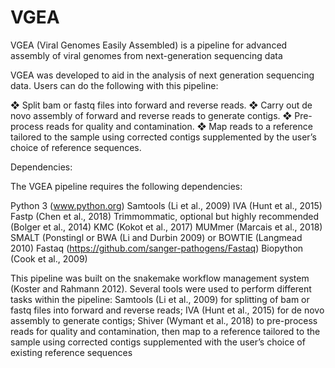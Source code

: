 # VGEA
VGEA (Viral Genomes Easily Assembled) is a pipeline for advanced assembly of viral genomes from next-generation sequencing data

VGEA was developed to aid in the analysis of next generation sequencing data. Users can do the following with this pipeline:

❖ Split bam or fastq files into forward and reverse reads. ❖ Carry out de novo assembly of forward and reverse reads to generate contigs. ❖ Pre-process reads for quality and contamination. ❖ Map reads to a reference tailored to the sample using corrected contigs supplemented by the user’s choice of reference sequences.

Dependencies: 

The VGEA pipeline requires the following dependencies:

Python 3 (www.python.org)
Samtools (Li et al., 2009) 
IVA (Hunt et al., 2015)
Fastp (Chen et al., 2018)
Trimmommatic, optional but highly recommended (Bolger et al., 2014)
KMC (Kokot et al., 2017)
MUMmer (Marcais et al., 2018)
SMALT (Ponstingl or BWA (Li and Durbin 2009) or BOWTIE (Langmead 2010)
Fastaq (https://github.com/sanger-pathogens/Fastaq)
Biopython (Cook et al., 2009)


This pipeline was built on the snakemake workflow management system (Koster and Rahmann 2012). Several tools were used to perform different tasks within the pipeline: Samtools (Li et al., 2009) for splitting of bam or fastq files into forward and reverse reads; IVA (Hunt et al., 2015) for de novo assembly to generate contigs; Shiver (Wymant et al., 2018) to pre-process reads for quality and contamination, then map to a reference tailored to the sample using corrected contigs supplemented with the user’s choice of existing reference sequences
